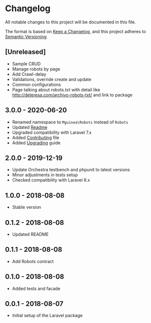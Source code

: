# Changelog
All notable changes to this project will be documented in this file.

The format is based on [Keep a Changelog](https://keepachangelog.com/en/1.0.0/),
and this project adheres to [Semantic Versioning](https://semver.org/spec/v2.0.0.html).

## [Unreleased]
- Sample CRUD
- Manage robots by page
- Add Crawl-delay
- Validations, override create and update
- Common configurations
- Page talking about robots.txt with detail like http://deteresa.com/archivo-robots-txt/ and link to package

## 3.0.0 - 2020-06-20
- Renamed namespace to `Mguinea\Robots` instead of `Robots`
- Updated [Readme](README.md)
- Upgraded compatibility with Laravel 7.x
- Added [Contributing](CONTRIBUTING.md) file
- Added [Upgrading](UPGRADING.md) guide

## 2.0.0 - 2019-12-19
- Update Orchestra testbench and phpunit to latest versions
- Minor adjustments in tests setup
- Checked compatibility with Laravel 6.x

## 1.0.0 - 2018-08-08
- Stable version

## 0.1.2 - 2018-08-08
- Updated README

## 0.1.1 - 2018-08-08
- Add Robots contract

## 0.1.0 - 2018-08-08
- Added tests and facade

## 0.0.1 - 2018-08-07
- Initial setup of the Laravel package
